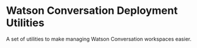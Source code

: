 # Watson Conversation Deployment Utilities

A set of utilities to make managing Watson Conversation workspaces easier.
